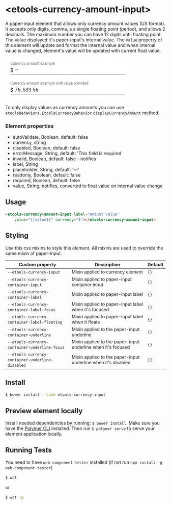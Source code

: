 # \<etools-currency-amount-input\>

A paper-input element that allows only currency amount values (US format). It accepts only digits, comma, a
a single floating point (period), and allows 2 decimals. The maximum number you can have 12 digits until floating point.
The value displayed it's paper-input's internal value. The `value` property of this element will update and format
the internal value and when internal value is changed, element's value will be updated with current float value.

![etools-currency-input-img](etools-currency-input.png)

To only display values as currency amounts you can use `etoolsBehaviors.EtoolsCurrencyBehavior` 
`displayCurrencyAmount` method.

### Element properties

* autoValidate, Boolean, default: false
* currency, string
* disabled, Boolean, default: false
* errorMessage, String, default: 'This field is required'
* invalid, Boolean, default: false - notifies
* label, String
* placeholder, String, default: '—'
* readonly, Boolean, default: false
* required, Boolean, default: false
* value, String, notifies, converted to float value on internal value change

## Usage

```html
<etools-currency-amount-input label="Amount value"
    value="{{value}}" currency="$"></etools-currency-amount-input>
```

## Styling

Use this css mixins to style this element.
All mixins are used to override the same mixin of paper-input.

Custom property | Description | Default
----------------|-------------|----------
`--etools-currency-input` | Mixin applied to currency element | `{}`
`--etools-currency-container-input` | Mixin applied to paper-input container input | `{}`
`--etools-currency-container-label` | Mixin applied to paper-input label | `{}`
`--etools-currency-container-label-focus` | Mixin applied to paper-input label when it's focused | `{}`
`--etools-currency-container-label-floating` | Mixin applied to paper-input label when it floats | `{}`
`--etools-currency-container-underline` | Mixin applied to the paper-input underline | `{}`
`--etools-currency-container-underline-focus` | Mixin applied to the paper-input underline when it's focused | `{}`
`--etools-currency-container-underline-disabled` | Mixin applied to the paper-input underline when it's disabled | `{}`

## Install

```bash
$ bower install --save etools-currency-input
```

## Preview element locally

Install needed dependencies by running: `$ bower install`.
Make sure you have the [Polymer CLI](https://www.npmjs.com/package/polymer-cli) installed. Then run `$ polymer serve` to serve your element application locally.

## Running Tests

You need to have `web-component-tester` installed (if not run `npm install -g web-component-tester`)
```bash
$ wct
```
or 
```bash
$ wct -p
```
